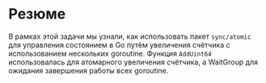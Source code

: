 # Резюме

В рамках этой задачи мы узнали, как использовать пакет `sync/atomic` для управления состоянием в Go путём увеличения счётчика с использованием нескольких goroutine. Функция `AddUint64` использовалась для атомарного увеличения счётчика, а WaitGroup для ожидания завершения работы всех goroutine.
